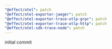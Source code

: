 ```yaml
---
"@effect/otel": patch
"@effect/otel-exporter-jaeger": patch
"@effect/otel-exporter-trace-otlp-grpc": patch
"@effect/otel-exporter-trace-otlp-http": patch
"@effect/otel-sdk-trace-node": patch
---
```


initial commit
